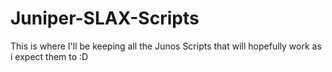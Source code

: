 # Juniper-SLAX-Scripts

This is where I'll be keeping all the Junos Scripts that will hopefully work as i expect them to :D
